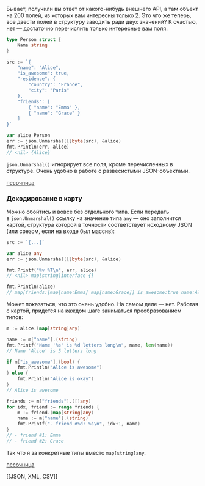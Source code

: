 Бывает, получили вы ответ от какого-нибудь внешнего API, а там объект на 200 полей, из которых вам интересны только 2. Это что же теперь, все двести полей в структуру заводить ради двух значений? К счастью, нет — достаточно перечислить только интересные вам поля:

```go
type Person struct {
    Name string
}

src := `{
    "name": "Alice",
    "is_awesome": true,
    "residence": {
        "country": "France",
        "city": "Paris"
    },
    "friends": [
        { "name": "Emma" },
        { "name": "Grace" }
    ]
}`

var alice Person
err := json.Unmarshal([]byte(src), &alice)
fmt.Println(err, alice)
// <nil> {Alice}
```

`json.Unmarshal()` игнорирует все поля, кроме перечисленных в структуре. Очень удобно в работе с развесистыми JSON-объектами.

[песочница](https://go.dev/play/p/h2jUGFou8Qz)

### Декодирование в карту

Можно обойтись и вовсе без отдельного типа. Если передать в `json.Unmarshal()` ссылку на значение типа `any` — оно заполнится картой, структура которой в точности соответствует исходному JSON (или срезом, если на входе был массив):

```go
src := `{...}`

var alice any
err := json.Unmarshal([]byte(src), &alice)

fmt.Printf("%v %T\n", err, alice)
// <nil> map[string]interface {}

fmt.Println(alice)
// map[friends:[map[name:Emma] map[name:Grace]] is_awesome:true name:Alice residence:map[city:Paris country:France]]
```

Может показаться, что это очень удобно. На самом деле — нет. Работая с картой, придется на каждом шаге заниматься преобразованием типов:

```go
m := alice.(map[string]any)

name := m["name"].(string)
fmt.Printf("Name '%s' is %d letters long\n", name, len(name))
// Name 'Alice' is 5 letters long

if m["is_awesome"].(bool) {
    fmt.Println("Alice is awesome")
} else {
    fmt.Println("Alice is okay")
}
// Alice is awesome

friends := m["friends"].([]any)
for idx, friend := range friends {
    m := friend.(map[string]any)
    name := m["name"].(string)
    fmt.Printf("- friend #%d: %s\n", idx+1, name)
}
// - friend #1: Emma
// - friend #2: Grace
```

Так что я за конкретные типы вместо `map[string]any`.

[песочница](https://go.dev/play/p/NfHC4d92LuY)

[[JSON, XML, CSV]]